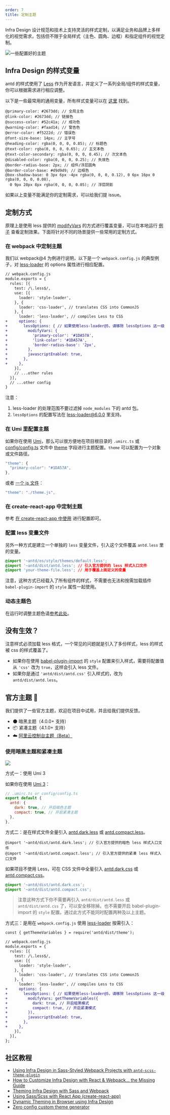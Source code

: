 ```yaml
---
order: 7
title: 定制主题
---
```


Infra Design 设计规范和技术上支持灵活的样式定制，以满足业务和品牌上多样化的视觉需求，包括但不限于全局样式（主色、圆角、边框）和指定组件的视觉定制。

![一些配置好的主题](https://zos.alipayobjects.com/rmsportal/zTFoszBtDODhXfLAazfSpYbSLSEeytoG.png)

## Infra Design 的样式变量

antd 的样式使用了 [Less](http://lesscss.org/) 作为开发语言，并定义了一系列全局/组件的样式变量，你可以根据需求进行相应调整。

以下是一些最常用的通用变量，所有样式变量可以在 [这里](https://github.com/ant-design/ant-design/blob/master/components/style/themes/default.less) 找到。

```less
@primary-color: #2673dd; // 全局主色
@link-color: #2673dd; // 链接色
@success-color: #52c41a; // 成功色
@warning-color: #faad14; // 警告色
@error-color: #f5222d; // 错误色
@font-size-base: 14px; // 主字号
@heading-color: rgba(0, 0, 0, 0.85); // 标题色
@text-color: rgba(0, 0, 0, 0.65); // 主文本色
@text-color-secondary: rgba(0, 0, 0, 0.45); // 次文本色
@disabled-color: rgba(0, 0, 0, 0.25); // 失效色
@border-radius-base: 2px; // 组件/浮层圆角
@border-color-base: #d9d9d9; // 边框色
@box-shadow-base: 0 3px 6px -4px rgba(0, 0, 0, 0.12), 0 6px 16px 0 rgba(0, 0, 0, 0.08),
  0 9px 28px 8px rgba(0, 0, 0, 0.05); // 浮层阴影
```

如果以上变量不能满足你的定制需求，可以给我们提 issue。

## 定制方式

原理上是使用 less 提供的 [modifyVars](http://lesscss.org/usage/#using-less-in-the-browser-modify-variables) 的方式进行覆盖变量，可以在本地运行 [例子](https://github.com/ant-design/create-react-app-antd) 查看定制效果。下面将针对不同的场景提供一些常用的定制方式。

### 在 webpack 中定制主题

我们以 webpack@4 为例进行说明，以下是一个 `webpack.config.js` 的典型例子，对 [less-loader](https://github.com/webpack-contrib/less-loader) 的 options 属性进行相应配置。

```diff
// webpack.config.js
module.exports = {
  rules: [{
    test: /\.less$/,
    use: [{
      loader: 'style-loader',
    }, {
      loader: 'css-loader', // translates CSS into CommonJS
    }, {
      loader: 'less-loader', // compiles Less to CSS
+     options: {
+       lessOptions: { // 如果使用less-loader@5，请移除 lessOptions 这一级直接配置选项。
+         modifyVars: {
+           'primary-color': '#1DA57A',
+           'link-color': '#1DA57A',
+           'border-radius-base': '2px',
+         },
+         javascriptEnabled: true,
+       },
+     },
    }],
    // ...other rules
  }],
  // ...other config
}
```

注意：

1. less-loader 的处理范围不要过滤掉 `node_modules` 下的 antd 包。
2. `lessOptions` 的配置写法在 [less-loader@6.0.0](https://github.com/webpack-contrib/less-loader/releases/tag/v6.0.0) 里支持。

### 在 Umi 里配置主题

如果你在使用 [Umi](https://umijs.org/zh-CN/config#theme)，那么可以很方便地在项目根目录的 `.umirc.ts` 或 [config/config.ts](https://github.com/ant-design/ant-design-pro/blob/v5/config/config.ts) 文件中 [theme](https://umijs.org/zh-CN/config#theme) 字段进行主题配置。`theme` 可以配置为一个对象或文件路径。

```js
"theme": {
  "primary-color": "#1DA57A",
},
```

或者 [一个 js 文件](https://github.com/ant-design/ant-design-pro/blob/b7e7983661eb5e53dc807452e9653e93e74276d4/.webpackrc.js#L18)：

```js
"theme": "./theme.js",
```

### 在 create-react-app 中定制主题

参考 [在 create-react-app 中使用](/docs/react/use-with-create-react-app) 进行配置即可。

### 配置 less 变量文件

另外一种方式是建立一个单独的 `less` 变量文件，引入这个文件覆盖 `antd.less` 里的变量。

```css
@import '~antd/es/style/themes/default.less';
@import '~antd/dist/antd.less'; // 引入官方提供的 less 样式入口文件
@import 'your-theme-file.less'; // 用于覆盖上面定义的变量
```

注意，这种方式已经载入了所有组件的样式，不需要也无法和按需加载插件 `babel-plugin-import` 的 `style` 属性一起使用。

### 动态主题色

在运行时调整主题色请[参考此处](/docs/react/customize-theme-variable)。

## 没有生效？

注意样式必须加载 less 格式，一个常见的问题就是引入了多份样式，less 的样式被 css 的样式覆盖了。

- 如果你在使用 [babel-plugin-import](https://github.com/ant-design/babel-plugin-import) 的 `style` 配置来引入样式，需要将配置值从 `'css'` 改为 `true`，这样会引入 less 文件。
- 如果你是通过 `'antd/dist/antd.css'` 引入样式的，改为 `antd/dist/antd.less`。

## 官方主题 🌈

我们提供了一些官方主题，欢迎在项目中试用，并且给我们提供反馈。

- 🌑 暗黑主题（4.0.0+ 支持）
- 📦 紧凑主题（4.1.0+ 支持）
- ☁️ [阿里云控制台主题（Beta）](https://github.com/ant-design/ant-design-aliyun-theme)

### 使用暗黑主题和紧凑主题

![](https://gw.alipayobjects.com/mdn/rms_08e378/afts/img/A*mYU9R4YFxscAAAAAAAAAAABkARQnAQ)

方式一：使用 Umi 3

如果你在使用 [Umi 3](http://umijs.org/zh-CN)：

```js
// .umirc.ts or config/config.ts
export default {
  antd: {
    dark: true, // 开启暗色主题
    compact: true, // 开启紧凑主题
  },
},
```

方式二：是在样式文件全量引入 [antd.dark.less](https://unpkg.com/browse/antd@4.x/dist/antd.dark.less) 或 [antd.compact.less](https://unpkg.com/browse/antd@4.x/dist/antd.compact.less)。

```less
@import '~antd/dist/antd.dark.less'; // 引入官方提供的暗色 less 样式入口文件
@import '~antd/dist/antd.compact.less'; // 引入官方提供的紧凑 less 样式入口文件
```

如果项目不使用 Less，可在 CSS 文件中全量引入 [antd.dark.css](https://unpkg.com/browse/antd@4.x/dist/antd.dark.css) 或 [antd.compact.css](https://unpkg.com/browse/antd@4.x/dist/antd.compact.css)。

```css
@import '~antd/dist/antd.dark.css';
@import '~antd/dist/antd.compact.css';
```

> 注意这种方式下你不需要再引入 `antd/dist/antd.less` 或 `antd/dist/antd.css` 了，可以安全移除掉。也不需要开启 babel-plugin-import 的 `style` 配置。通过此方式不能同时配置两种及以上主题。

方式三：是用在 `webpack.config.js` 使用 [less-loader](https://github.com/webpack-contrib/less-loader) 按需引入：

```diff
const { getThemeVariables } = require('antd/dist/theme');

// webpack.config.js
module.exports = {
  rules: [{
    test: /\.less$/,
    use: [{
      loader: 'style-loader',
    }, {
      loader: 'css-loader', // translates CSS into CommonJS
    }, {
      loader: 'less-loader', // compiles Less to CSS
+     options: {
+       lessOptions: { // 如果使用less-loader@5，请移除 lessOptions 这一级直接配置选项。
+         modifyVars: getThemeVariables({
+           dark: true, // 开启暗黑模式
+           compact: true, // 开启紧凑模式
+         }),
+         javascriptEnabled: true,
+       },
+     },
    }],
  }],
};
```

## 社区教程

- [Using Infra Design in Sass-Styled Webpack Projects with `antd-scss-theme-plugin`](https://intoli.com/blog/antd-scss-theme-plugin/)
- [How to Customize Infra Design with React & Webpack… the Missing Guide](https://medium.com/@GeoffMiller/how-to-customize-ant-design-with-react-webpack-the-missing-guide-c6430f2db10f)
- [Theming Infra Design with Sass and Webpack](https://gist.github.com/Kruemelkatze/057f01b8e15216ae707dc7e6c9061ef7)
- [Using Sass/Scss with React App (create-react-app)](https://medium.com/@mzohaib.qc/using-sass-scss-with-react-app-create-react-app-d03072083ef8)
- [Dynamic Theming in Browser using Infra Design](https://medium.com/@mzohaib.qc/ant-design-dynamic-runtime-theme-1f9a1a030ba0)
- [Zero config custom theme generator](https://www.npmjs.com/package/@emeks/antd-custom-theme-generator)
